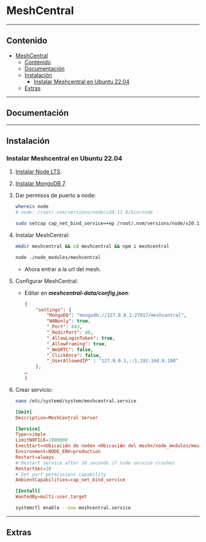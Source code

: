 # MeshCentral

---

## Contenido

- [MeshCentral](#meshcentral)
  - [Contenido](#contenido)
  - [Documentación](#documentación)
  - [Instalación](#instalación)
    - [Instalar Meshcentral en Ubuntu 22.04](#instalar-meshcentral-en-ubuntu-2204)
  - [Extras](#extras)

---

## Documentación

---

## Instalación

### Instalar Meshcentral en Ubuntu 22.04

1. [Instalar Node LTS](../../programacion/frameworks/fullstack/nodejs.md#instalar-nodejs-en-ubuntu-2204-usando-nvm).

2. [Instalar MongoDB 7](../../database/nosql/mongodb.md#instalar-mongodb-7-en-ubuntu-2204).

3. Dar permisos de puerto a node:

    ```sh
    whereis node
    # node: /root/.nvm/versions/node/v20.11.0/bin/node

    sudo setcap cap_net_bind_service=+ep /root/.nvm/versions/node/v20.11.0/bin/node
    ```

4. Instalar MeshCentral:

    ```sh
    mkdir meshcentral && cd meshcentral && npm i meshcentral

    node ./node_modules/meshcentral
    ```

   - Ahora entrar a la url del mesh.

5. Configurar MeshCentral:

   - Editar en ***meshcentral-data/config.json***:

      ```json
      {
          "settings": {
              "MongoDb": "mongodb://127.0.0.1:27017/meshcentral",
              "WANonly": true,
              "_Port": 443,
              "_RedirPort": 80,
              "_AllowLoginToken": true,
              "_AllowFraming": true,
              "_WebRTC": false,
              "_ClickOnce": false,
              "_UserAllowedIP" : "127.0.0.1,::1,192.168.0.100"
          },
      …
      }
      ```

6. Crear servicio:

    ```sh
    nano /etc/systemd/system/meshcentral.service
    ```

    ```conf
    [Unit]
    Description=MeshCentral Server

    [Service]
    Type=simple
    LimitNOFILE=1000000
    ExecStart=<Ubicación de node> <Ubicación del mesh>/node_modules/meshcentral
    Environment=NODE_ENV=production
    Restart=always
    # Restart service after 10 seconds if node service crashes
    RestartSec=10
    # Set port permissions capability
    AmbientCapabilities=cap_net_bind_service

    [Install]
    WantedBy=multi-user.target
    ```

    ```sh
    systemctl enable --now meshcentral.service
    ```

---

## Extras
